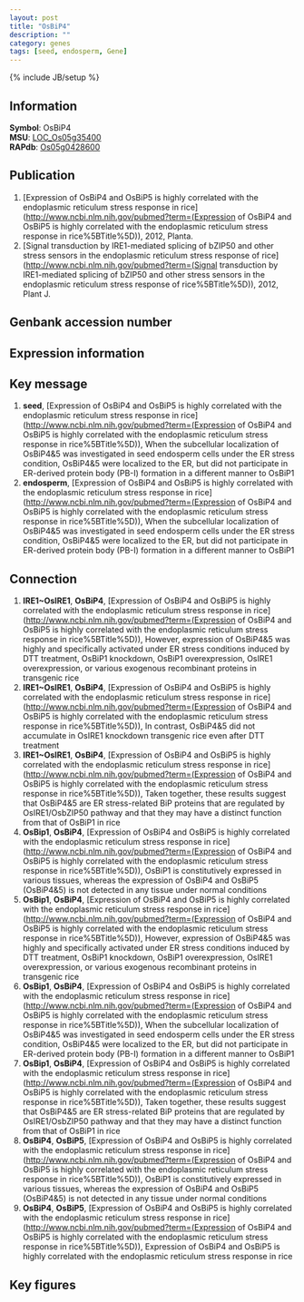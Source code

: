 ```yaml
---
layout: post
title: "OsBiP4"
description: ""
category: genes
tags: [seed, endosperm, Gene]
---
```

{% include JB/setup %}

## Information
__Symbol__: OsBiP4  
__MSU__: [LOC_Os05g35400](http://rice.plantbiology.msu.edu/cgi-bin/ORF_infopage.cgi?orf=LOC_Os05g35400)  
__RAPdb__: [Os05g0428600](http://rapdb.dna.affrc.go.jp/viewer/gbrowse_details/irgsp1?name=Os05g0428600)  

## Publication
1. [Expression of OsBiP4 and OsBiP5 is highly correlated with the endoplasmic reticulum stress response in rice](http://www.ncbi.nlm.nih.gov/pubmed?term=(Expression of OsBiP4 and OsBiP5 is highly correlated with the endoplasmic reticulum stress response in rice%5BTitle%5D)), 2012, Planta.
2. [Signal transduction by IRE1-mediated splicing of bZIP50 and other stress sensors in the endoplasmic reticulum stress response of rice](http://www.ncbi.nlm.nih.gov/pubmed?term=(Signal transduction by IRE1-mediated splicing of bZIP50 and other stress sensors in the endoplasmic reticulum stress response of rice%5BTitle%5D)), 2012, Plant J.

## Genbank accession number

## Expression information

## Key message
1. __seed__, [Expression of OsBiP4 and OsBiP5 is highly correlated with the endoplasmic reticulum stress response in rice](http://www.ncbi.nlm.nih.gov/pubmed?term=(Expression of OsBiP4 and OsBiP5 is highly correlated with the endoplasmic reticulum stress response in rice%5BTitle%5D)),  When the subcellular localization of OsBiP4&5 was investigated in seed endosperm cells under the ER stress condition, OsBiP4&5 were localized to the ER, but did not participate in ER-derived protein body (PB-I) formation in a different manner to OsBiP1
2. __endosperm__, [Expression of OsBiP4 and OsBiP5 is highly correlated with the endoplasmic reticulum stress response in rice](http://www.ncbi.nlm.nih.gov/pubmed?term=(Expression of OsBiP4 and OsBiP5 is highly correlated with the endoplasmic reticulum stress response in rice%5BTitle%5D)),  When the subcellular localization of OsBiP4&5 was investigated in seed endosperm cells under the ER stress condition, OsBiP4&5 were localized to the ER, but did not participate in ER-derived protein body (PB-I) formation in a different manner to OsBiP1

## Connection
1. __IRE1~OsIRE1__, __OsBiP4__, [Expression of OsBiP4 and OsBiP5 is highly correlated with the endoplasmic reticulum stress response in rice](http://www.ncbi.nlm.nih.gov/pubmed?term=(Expression of OsBiP4 and OsBiP5 is highly correlated with the endoplasmic reticulum stress response in rice%5BTitle%5D)),  However, expression of OsBiP4&5 was highly and specifically activated under ER stress conditions induced by DTT treatment, OsBiP1 knockdown, OsBiP1 overexpression, OsIRE1 overexpression, or various exogenous recombinant proteins in transgenic rice
2. __IRE1~OsIRE1__, __OsBiP4__, [Expression of OsBiP4 and OsBiP5 is highly correlated with the endoplasmic reticulum stress response in rice](http://www.ncbi.nlm.nih.gov/pubmed?term=(Expression of OsBiP4 and OsBiP5 is highly correlated with the endoplasmic reticulum stress response in rice%5BTitle%5D)),  In contrast, OsBiP4&5 did not accumulate in OsIRE1 knockdown transgenic rice even after DTT treatment
3. __IRE1~OsIRE1__, __OsBiP4__, [Expression of OsBiP4 and OsBiP5 is highly correlated with the endoplasmic reticulum stress response in rice](http://www.ncbi.nlm.nih.gov/pubmed?term=(Expression of OsBiP4 and OsBiP5 is highly correlated with the endoplasmic reticulum stress response in rice%5BTitle%5D)),  Taken together, these results suggest that OsBiP4&5 are ER stress-related BiP proteins that are regulated by OsIRE1/OsbZIP50 pathway and that they may have a distinct function from that of OsBiP1 in rice
4. __OsBip1__, __OsBiP4__, [Expression of OsBiP4 and OsBiP5 is highly correlated with the endoplasmic reticulum stress response in rice](http://www.ncbi.nlm.nih.gov/pubmed?term=(Expression of OsBiP4 and OsBiP5 is highly correlated with the endoplasmic reticulum stress response in rice%5BTitle%5D)),  OsBiP1 is constitutively expressed in various tissues, whereas the expression of OsBiP4 and OsBiP5 (OsBiP4&5) is not detected in any tissue under normal conditions
5. __OsBip1__, __OsBiP4__, [Expression of OsBiP4 and OsBiP5 is highly correlated with the endoplasmic reticulum stress response in rice](http://www.ncbi.nlm.nih.gov/pubmed?term=(Expression of OsBiP4 and OsBiP5 is highly correlated with the endoplasmic reticulum stress response in rice%5BTitle%5D)),  However, expression of OsBiP4&5 was highly and specifically activated under ER stress conditions induced by DTT treatment, OsBiP1 knockdown, OsBiP1 overexpression, OsIRE1 overexpression, or various exogenous recombinant proteins in transgenic rice
6. __OsBip1__, __OsBiP4__, [Expression of OsBiP4 and OsBiP5 is highly correlated with the endoplasmic reticulum stress response in rice](http://www.ncbi.nlm.nih.gov/pubmed?term=(Expression of OsBiP4 and OsBiP5 is highly correlated with the endoplasmic reticulum stress response in rice%5BTitle%5D)),  When the subcellular localization of OsBiP4&5 was investigated in seed endosperm cells under the ER stress condition, OsBiP4&5 were localized to the ER, but did not participate in ER-derived protein body (PB-I) formation in a different manner to OsBiP1
7. __OsBip1__, __OsBiP4__, [Expression of OsBiP4 and OsBiP5 is highly correlated with the endoplasmic reticulum stress response in rice](http://www.ncbi.nlm.nih.gov/pubmed?term=(Expression of OsBiP4 and OsBiP5 is highly correlated with the endoplasmic reticulum stress response in rice%5BTitle%5D)),  Taken together, these results suggest that OsBiP4&5 are ER stress-related BiP proteins that are regulated by OsIRE1/OsbZIP50 pathway and that they may have a distinct function from that of OsBiP1 in rice
8. __OsBiP4__, __OsBiP5__, [Expression of OsBiP4 and OsBiP5 is highly correlated with the endoplasmic reticulum stress response in rice](http://www.ncbi.nlm.nih.gov/pubmed?term=(Expression of OsBiP4 and OsBiP5 is highly correlated with the endoplasmic reticulum stress response in rice%5BTitle%5D)),  OsBiP1 is constitutively expressed in various tissues, whereas the expression of OsBiP4 and OsBiP5 (OsBiP4&5) is not detected in any tissue under normal conditions
9. __OsBiP4__, __OsBiP5__, [Expression of OsBiP4 and OsBiP5 is highly correlated with the endoplasmic reticulum stress response in rice](http://www.ncbi.nlm.nih.gov/pubmed?term=(Expression of OsBiP4 and OsBiP5 is highly correlated with the endoplasmic reticulum stress response in rice%5BTitle%5D)), Expression of OsBiP4 and OsBiP5 is highly correlated with the endoplasmic reticulum stress response in rice

## Key figures


